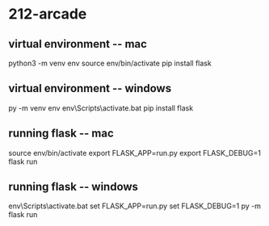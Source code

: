 # 212-arcade

## virtual environment -- mac
python3 -m venv env
source env/bin/activate
pip install flask

## virtual environment -- windows
py -m venv env
env\Scripts\activate.bat
pip install flask

## running flask -- mac
source env/bin/activate
export FLASK_APP=run.py
export FLASK_DEBUG=1
flask run

## running flask -- windows
env\Scripts\activate.bat
set FLASK_APP=run.py
set FLASK_DEBUG=1
py -m flask run

